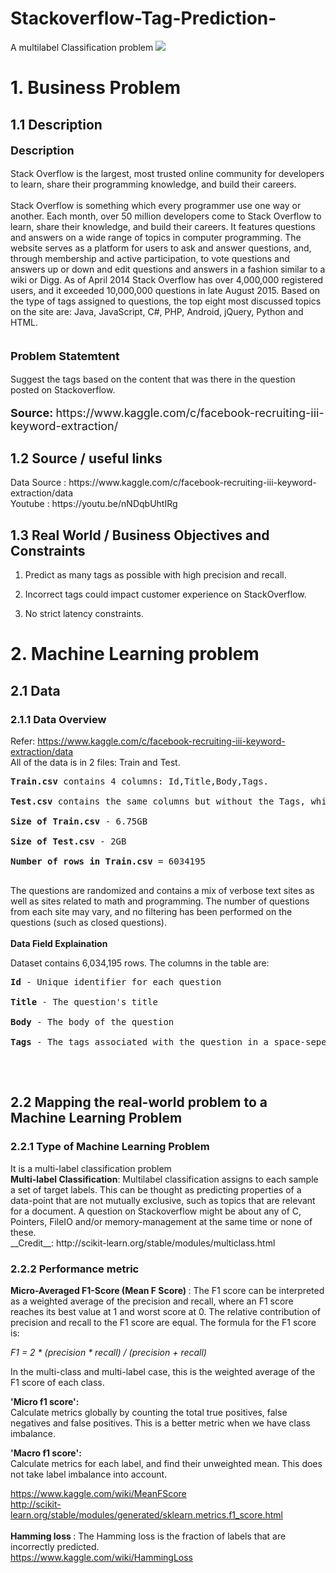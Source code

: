 # Stackoverflow-Tag-Prediction-
A multilabel Classification problem 
<img src = https://github.com/yatscool007/Stackoverflow-Tag-Prediction-/blob/master/Images/sWyuy4Y.jpg>


<h1>1. Business Problem </h1>

<h2> 1.1 Description </h2>
<p style='font-size:18px'><b> Description </b></p>
<p>
Stack Overflow is the largest, most trusted online community for developers to learn, share their programming knowledge, and build their careers.<br />
<br />
Stack Overflow is something which every programmer use one way or another. Each month, over 50 million developers come to Stack Overflow to learn, share their knowledge, and build their careers. It features questions and answers on a wide range of topics in computer programming. The website serves as a platform for users to ask and answer questions, and, through membership and active participation, to vote questions and answers up or down and edit questions and answers in a fashion similar to a wiki or Digg. As of April 2014 Stack Overflow has over 4,000,000 registered users, and it exceeded 10,000,000 questions in late August 2015. Based on the type of tags assigned to questions, the top eight most discussed topics on the site are: Java, JavaScript, C#, PHP, Android, jQuery, Python and HTML.<br />
<br />
</p>

<p style='font-size:18px'><b> Problem Statemtent </b></p>
Suggest the tags based on the content that was there in the question posted on Stackoverflow.
<p style='font-size:18px'><b> Source:  </b> https://www.kaggle.com/c/facebook-recruiting-iii-keyword-extraction/</p>

<h2> 1.2 Source / useful links </h2>
Data Source : https://www.kaggle.com/c/facebook-recruiting-iii-keyword-extraction/data <br>
Youtube : https://youtu.be/nNDqbUhtIRg <br>

<h2> 1.3 Real World / Business Objectives and Constraints </h2>

1. Predict as many tags as possible with high precision and recall.

2. Incorrect tags could impact customer experience on StackOverflow.

3. No strict latency constraints.

<h1>2. Machine Learning problem </h1>

<h2> 2.1 Data </h2>

<h3> 2.1.1 Data Overview </h3>

Refer: https://www.kaggle.com/c/facebook-recruiting-iii-keyword-extraction/data
<br>
All of the data is in 2 files: Train and Test.<br />
<pre>
<b>Train.csv</b> contains 4 columns: Id,Title,Body,Tags.<br />
<b>Test.csv</b> contains the same columns but without the Tags, which you are to predict.<br />
<b>Size of Train.csv</b> - 6.75GB<br />
<b>Size of Test.csv</b> - 2GB<br />
<b>Number of rows in Train.csv</b> = 6034195<br />
</pre>
The questions are randomized and contains a mix of verbose text sites as well as sites related to math and programming. The number of questions from each site may vary, and no filtering has been performed on the questions (such as closed questions).<br />
<br />
__Data Field Explaination__

Dataset contains 6,034,195 rows. The columns in the table are:<br />
<pre>
<b>Id</b> - Unique identifier for each question<br />
<b>Title</b> - The question's title<br />
<b>Body</b> - The body of the question<br />
<b>Tags</b> - The tags associated with the question in a space-seperated format (all lowercase, should not contain tabs '\t' or ampersands '&')<br />
</pre>

<br />

<h2>2.2 Mapping the real-world problem to a Machine Learning Problem </h2>
<h3> 2.2.1 Type of Machine Learning Problem </h3>

<p> It is a multi-label classification problem  <br>
<b>Multi-label Classification</b>: Multilabel classification assigns to each sample a set of target labels. This can be thought as predicting properties of a data-point that are not mutually exclusive, such as topics that are relevant for a document. A question on Stackoverflow might be about any of C, Pointers, FileIO and/or memory-management at the same time or none of these. <br>
__Credit__: http://scikit-learn.org/stable/modules/multiclass.html
</p>

<h3>2.2.2 Performance metric </h3>

<b>Micro-Averaged F1-Score (Mean F Score) </b>: 
The F1 score can be interpreted as a weighted average of the precision and recall, where an F1 score reaches its best value at 1 and worst score at 0. The relative contribution of precision and recall to the F1 score are equal. The formula for the F1 score is:

<i>F1 = 2 * (precision * recall) / (precision + recall)</i><br>

In the multi-class and multi-label case, this is the weighted average of the F1 score of each class. <br>

<b>'Micro f1 score': </b><br>
Calculate metrics globally by counting the total true positives, false negatives and false positives. This is a better metric when we have class imbalance.
<br>

<b>'Macro f1 score': </b><br>
Calculate metrics for each label, and find their unweighted mean. This does not take label imbalance into account.
<br>

https://www.kaggle.com/wiki/MeanFScore <br>
http://scikit-learn.org/stable/modules/generated/sklearn.metrics.f1_score.html <br>
<br>
<b> Hamming loss </b>: The Hamming loss is the fraction of labels that are incorrectly predicted. <br>
https://www.kaggle.com/wiki/HammingLoss <br>
